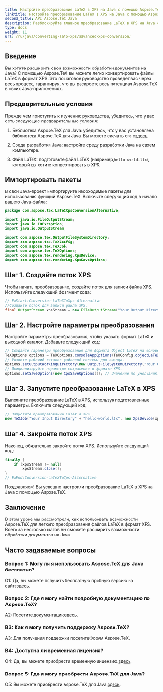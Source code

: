 ```yaml
---
title: Настройте преобразование LaTeX в XPS на Java с помощью Aspose.TeX
linktitle: Настройте преобразование LaTeX в XPS на Java с помощью Aspose.TeX
second_title: API Aspose.TeX Java
description: Разблокируйте плавное преобразование LaTeX в XPS на Java с помощью Aspose.TeX. Следуйте нашему пошаговому руководству для эффективной обработки документов.
type: docs
weight: 11
url: /ru/java/converting-lato-xps/advanced-xps-conversion/
---
```

## Введение

Вы хотите расширить свои возможности обработки документов на Java? С помощью Aspose.TeX вы можете легко конвертировать файлы LaTeX в формат XPS. Это пошаговое руководство проведет вас через весь процесс, гарантируя, что вы раскроете весь потенциал Aspose.TeX в своих Java-приложениях.

## Предварительные условия

Прежде чем приступить к изучению руководства, убедитесь, что у вас есть следующие предварительные условия:

1.  Библиотека Aspose.TeX для Java: убедитесь, что у вас установлена библиотека Aspose.TeX для Java. Вы можете скачать его с[здесь](https://releases.aspose.com/tex/java/).

2. Среда разработки Java: настройте среду разработки Java на своем компьютере.

3.  Файл LaTeX: подготовьте файл LaTeX (например,`hello-world.ltx`), который вы хотите конвертировать в XPS.

## Импортировать пакеты

В свой Java-проект импортируйте необходимые пакеты для использования функций Aspose.TeX. Включите следующий код в начало вашего Java-файла:

```java
package com.aspose.tex.LaTeXXpsConversionAlternative;

import java.io.FileOutputStream;
import java.io.IOException;
import java.io.OutputStream;

import com.aspose.tex.OutputFileSystemDirectory;
import com.aspose.tex.TeXConfig;
import com.aspose.tex.TeXJob;
import com.aspose.tex.TeXOptions;
import com.aspose.tex.rendering.XpsDevice;
import com.aspose.tex.rendering.XpsSaveOptions;
```

## Шаг 1. Создайте поток XPS

Чтобы начать преобразование, создайте поток для записи файла XPS. Используйте следующий фрагмент кода:

```java
// ExStart:Conversion-LaTeXToXps-Alternative
//Создайте поток для записи файла XPS.
final OutputStream xpsStream = new FileOutputStream("Your Output Directory" + "any-name.xps");
```

## Шаг 2. Настройте параметры преобразования

Настройте параметры преобразования, чтобы указать формат LaTeX и выходной каталог. Добавьте следующий код:

```java
// Создайте параметры преобразования для формата Object LaTeX на основе расширения движка Object TeX.
TeXOptions options = TeXOptions.consoleAppOptions(TeXConfig.objectLaTeX());
// Укажите рабочий каталог файловой системы для вывода.
options.setOutputWorkingDirectory(new OutputFileSystemDirectory("Your Output Directory"));
// Инициализируйте параметры сохранения в формате XPS.
options.setSaveOptions(new XpsSaveOptions()); // Значение по умолчанию. Произвольное задание.
```

## Шаг 3. Запустите преобразование LaTeX в XPS

Выполните преобразование LaTeX в XPS, используя подготовленные параметры. Включите следующий код:

```java
// Запустите преобразование LaTeX в XPS.
new TeXJob("Your Input Directory" + "hello-world.ltx", new XpsDevice(xpsStream), options).run();
```

## Шаг 4. Закройте поток XPS

Наконец, обязательно закройте поток XPS. Используйте следующий код:

```java
finally {
    if (xpsStream != null)
        xpsStream.close();
}
// ExEnd:Conversion-LaTeXToXps-Alternative
```

Поздравляем! Вы успешно настроили преобразование LaTeX в XPS на Java с помощью Aspose.TeX.

## Заключение

В этом уроке мы рассмотрели, как использовать возможности Aspose.TeX для легкого преобразования файлов LaTeX в формат XPS. Всего за несколько шагов вы сможете расширить возможности обработки документов на Java.

## Часто задаваемые вопросы

### Вопрос 1: Могу ли я использовать Aspose.TeX для Java бесплатно?

 О1: Да, вы можете получить бесплатную пробную версию на сайте[здесь](https://releases.aspose.com/).

### Вопрос 2: Где я могу найти подробную документацию по Aspose.TeX?

 A2: Посетите документацию[здесь](https://reference.aspose.com/tex/java/).

### В3: Как я могу получить поддержку Aspose.TeX?

 A3: Для получения поддержки посетите[Форум Aspose.TeX](https://forum.aspose.com/c/tex/47).

### В4: Доступна ли временная лицензия?

 О4: Да, вы можете приобрести временную лицензию.[здесь](https://purchase.aspose.com/temporary-license/).

### Вопрос 5: Где я могу приобрести Aspose.TeX для Java?

 О5: Вы можете приобрести Aspose.TeX для Java.[здесь](https://purchase.aspose.com/buy).
